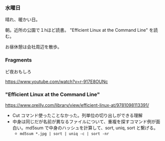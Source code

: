 ### 水曜日

晴れ、暖かい日。

朝。近所の公園で１hほど読書。
"Efficient Linux at the Command Line" を読む。

お昼休憩は会社周辺を散歩。

### Fragments

ピ夜おもしろ

https://www.youtube.com/watch?v=r-917E8OUNc

### "Efficient Linux at the Command Line"

https://www.oreilly.com/library/view/efficient-linux-at/9781098113391/

- Cut コマンド使ったことなかった。列単位の切り出しができる理解
- 中身は同じだが名前が異なるファイルについて、重複を探すコマンド例が面白い。md5sum で中身のハッシュを計算して、sort, uniq, sort と繋げる。
    - `md5sum *.jpg | sort | uniq -c | sort -nr`